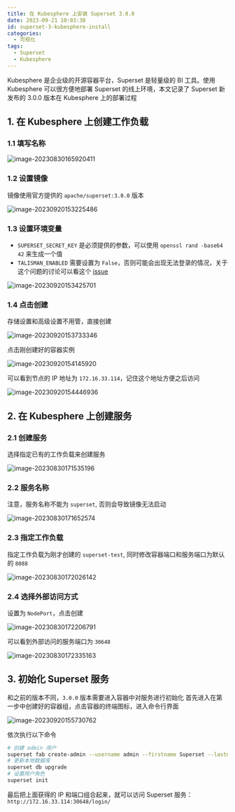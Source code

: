 ```yaml
---
title: 在 Kubesphere 上安装 Superset 3.0.0
date: 2023-09-21 10:03:38
id: superset-3-kubesphere-install
categories:
  - 可视化
tags: 
  - Superset
  - Kubesphere
---
```


Kubesphere 是企业级的开源容器平台，Superset 是轻量级的 BI 工具。使用 Kubesphere 可以很方便地部署 Superset 的线上环境，本文记录了 Superset 新发布的 3.0.0 版本在 Kubesphere 上的部署过程

<!-- more -->

## 1. 在 Kubesphere 上创建工作负载

### 1.1 填写名称

![image-20230830165920411](./image/在Kubesphere上安装Superset-3.0.0/image-20230830165920411.png)

### 1.2 设置镜像

镜像使用官方提供的 `apache/superset:3.0.0` 版本

![image-20230920153225486](./image/在Kubesphere上安装Superset-3.0.0/image-20230920153225486.png)

### 1.3 设置环境变量

- `SUPERSET_SECRET_KEY` 是必须提供的参数，可以使用 `openssl rand -base64 42` 来生成一个值
- `TALISMAN_ENABLED` 需要设置为 `False`，否则可能会出现无法登录的情况，关于这个问题的讨论可以看这个 [issue](https://github.com/apache/superset/issues/24579)

![image-20230920153425701](./image/在Kubesphere上安装Superset-3.0.0/image-20230920153425701.png)

### 1.4 点击创建

存储设置和高级设置不用管，直接创建

![image-20230920153733346](./image/在Kubesphere上安装Superset-3.0.0/image-20230920153733346.png)

点击刚创建好的容器实例

![image-20230920154145920](./image/在Kubesphere上安装Superset-3.0.0/image-20230920154145920.png)

可以看到节点的 IP 地址为 `172.16.33.114`，记住这个地址方便之后访问

![image-20230920154446936](./image/在Kubesphere上安装Superset-3.0.0/image-20230920154446936.png)

## 2. 在 Kubesphere 上创建服务

### 2.1 创建服务

选择指定已有的工作负载来创建服务

![image-20230830171535196](./image/在Kubesphere上安装Superset-3.0.0/image-20230830171535196.png)

### 2.2 服务名称

注意，服务名称不能为 `superset`, 否则会导致镜像无法启动

![image-20230830171652574](./image/在Kubesphere上安装Superset-3.0.0/image-20230830171652574.png)

### 2.3 指定工作负载

指定工作负载为刚才创建的 `superset-test`, 同时修改容器端口和服务端口为默认的 `8088`

![image-20230830172026142](./image/在Kubesphere上安装Superset-3.0.0/image-20230830172026142.png)

### 2.4 选择外部访问方式

设置为 `NodePort`，点击创建

![image-20230830172206791](./image/在Kubesphere上安装Superset-3.0.0/image-20230830172206791.png)

可以看到外部访问的服务端口为 `30648`

![image-20230830172335163](./image/在Kubesphere上安装Superset-3.0.0/image-20230830172335163.png)

## 3. 初始化 Superset 服务

和之前的版本不同，`3.0.0` 版本需要进入容器中对服务进行初始化
首先进入在第一步中创建好的容器组，点击容器的终端图标，进入命令行界面

![image-20230920155730762](./image/在Kubesphere上安装Superset-3.0.0/image-20230920155730762.png)

依次执行以下命令

```bash
# 创建 admin 用户
superset fab create-admin --username admin --firstname Superset --lastname Admin --email admin@superset.com --password admin
# 更新本地数据库
superset db upgrade
# 设置用户角色
superset init
```

最后把上面获得的 IP 和端口组合起来，就可以访问 Superset 服务：`http://172.16.33.114:30648/login/`
